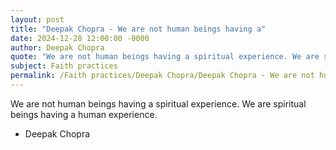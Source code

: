 ```yaml
---
layout: post
title: "Deepak Chopra - We are not human beings having a"
date: 2024-12-28 12:00:00 -0000
author: Deepak Chopra
quote: "We are not human beings having a spiritual experience. We are spiritual beings having a human experience."
subject: Faith practices
permalink: /Faith practices/Deepak Chopra/Deepak Chopra - We are not human beings having a
---
```


We are not human beings having a spiritual experience. We are spiritual beings having a human experience.

- Deepak Chopra
